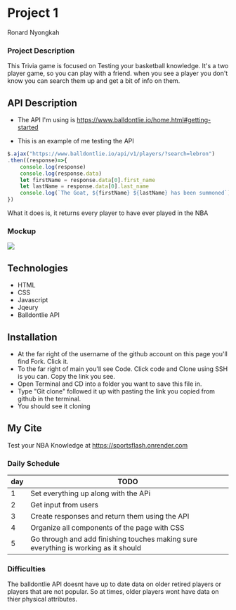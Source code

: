 # Project 1
Ronard Nyongkah

### Project Description
This Trivia game is focused on Testing your basketball knowledge. It's a two player game, so you can play with a friend. when you see a player you don't know you can search them up and get a bit of info on them.


## API Description

- The API I'm using is https://www.balldontlie.io/home.html#getting-started

- This is an example of me testing the API
``` js
$.ajax("https://www.balldontlie.io/api/v1/players/?search=lebron")
.then((response)=>{
    console.log(response)
    console.log(response.data)
    let firstName = response.data[0].first_name
    let lastName = response.data[0].last_name
    console.log(`The Goat, ${firstName} ${lastName} has been summoned`)
})
 ```
 What it does is, it returns every player to have ever played in the NBA
### Mockup

![](https://i.imgur.com/e6NS7L1.png)

## Technologies
* HTML
* CSS
* Javascript 
* Jqeury
* Balldontlie API

## Installation
* At the far right of the username of the github account on this page you'll find Fork. Click it.
* To the far right of main you'll see Code. Click code and Clone using SSH is you can. Copy the link you see.
* Open Terminal and CD into a folder you want to save this file in.
* Type "Git clone" followed it up with pasting the link you copied from github in the terminal.
* You should see it cloning

## My Cite
Test your NBA Knowledge at https://sportsflash.onrender.com

### Daily Schedule
| day | TODO|
|-----|-----|
| 1 | Set everything up along with the APi|
| 2 | Get input from users|
| 3 | Create responses and return them using the API|
| 4 | Organize all components of the page with CSS|
| 5 | Go through and add finishing touches making sure everything is working as it should|


### Difficulties
The balldontlie API doesnt have up to date data on older retired players or players that are 
not popular. So at times, older players wont have data on thier physical attributes.

